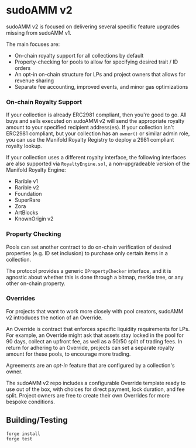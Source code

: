 # sudoAMM v2

sudoAMM v2 is focused on delivering several specific feature upgrades missing from sudoAMM v1. 

The main focuses are:
- On-chain royalty support for all collections by default
- Property-checking for pools to allow for specifying desired trait / ID orders
- An opt-in on-chain structure for LPs and project owners that allows for revenue sharing
- Separate fee accounting, improved events, and minor gas optimizations

### On-chain Royalty Support
If your collection is already ERC2981 compliant, then you're good to go. All buys and sells executed on sudoAMM v2 will send the appropriate royalty amount to your specified recipient address(es). If your collection isn't ERC2981 compliant, but your collection has an `owner()` or similar admin role, you can use the Manifold Royalty Registry to deploy a 2981 compliant royalty lookup.

If your collection uses a different royalty interface, the following interfaces are also supported via `RoyaltyEngine.sol`, a non-upgradeable version of the Manifold Royalty Engine:

* Rarible v1
* Rarible v2
* Foundation
* SuperRare
* Zora
* ArtBlocks 
* KnownOrigin v2

### Property Checking
Pools can set another contract to do on-chain verification of desired properties (e.g. ID set inclusion) to purchase only certain items in a collection. 

The protocol provides a generic `IPropertyChecker` interface, and it is agnostic about whether this is done through a bitmap, merkle tree, or any other on-chain property.

### Overrides
For projects that want to work more closely with pool creators, sudoAMM v2 introduces the notion of an Override. 

An Override is contract that enforces specific liquidity requirements for LPs. For example, an Override might ask that assets stay locked in the pool for 90 days, collect an upfront fee, as well as a 50/50 split of trading fees. In return for adhering to an Override, projects can set a separate royalty amount for these pools, to encourage more trading.

Agreements are an *opt-in* feature that are configured by a collection's owner. 

The sudoAMM v2 repo includes a configurable Override template ready to use out of the box, with choices for direct payment, lock duration, and fee split. Project owners are free to create their own Overrides for more bespoke conditions.

## Building/Testing

```
forge install
forge test
```